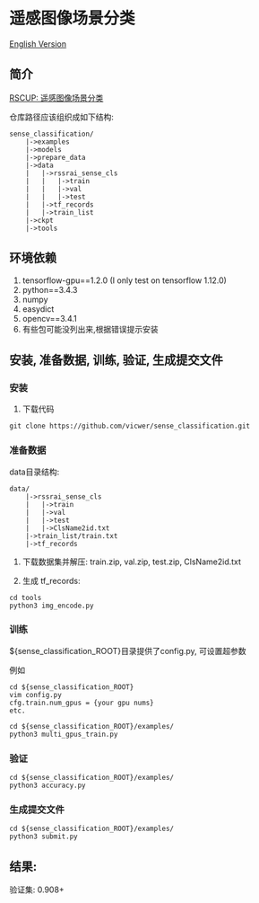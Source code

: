 # 遥感图像场景分类

[English Version](README.md)

## 简介
[RSCUP: 遥感图像场景分类](http://rscup.bjxintong.com.cn/#/theme/1)



仓库路径应该组织成如下结构:

```
sense_classification/
    |->examples
    |->models
    |->prepare_data
    |->data
    |   |->rssrai_sense_cls
    |   |   |->train
    |   |   |->val
    |   |   |->test
    |   |->tf_records
    |   |->train_list
    |->ckpt
    |->tools
```

## 环境依赖
1. tensorflow-gpu==1.2.0 (I only test on tensorflow 1.12.0)
2. python==3.4.3
3. numpy
4. easydict
5. opencv==3.4.1
6. 有些包可能没列出来,根据错误提示安装

## 安装, 准备数据, 训练, 验证, 生成提交文件
### 安装
1. 下载代码

```
git clone https://github.com/vicwer/sense_classification.git
```

### 准备数据
data目录结构:

```
data/
    |->rssrai_sense_cls
    |   |->train
    |   |->val
    |   |->test
    |   |->ClsName2id.txt
    |->train_list/train.txt
    |->tf_records
```
1. 下载数据集并解压: train.zip, val.zip, test.zip, ClsName2id.txt

2. 生成 tf_records:

```
cd tools
python3 img_encode.py
```

### 训练

${sense_classification_ROOT}目录提供了config.py, 可设置超参数

例如
```
cd ${sense_classification_ROOT}
vim config.py
cfg.train.num_gpus = {your gpu nums}
etc.

cd ${sense_classification_ROOT}/examples/
python3 multi_gpus_train.py
```

### 验证

```
cd ${sense_classification_ROOT}/examples/
python3 accuracy.py
```

### 生成提交文件

```
cd ${sense_classification_ROOT}/examples/
python3 submit.py
```

## 结果:

验证集: 0.908+
